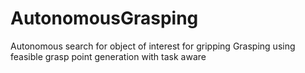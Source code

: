 # AutonomousGrasping
Autonomous search for object of interest for gripping Grasping using feasible grasp point generation with task aware

